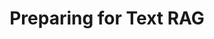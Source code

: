 ---
layout: default
title: 3. Preparing for Text RAG
nav_order: 3
description: "Knowlege Graph fundamentals"
has_children: false
parent:  Knowledge Graph for RAG (deeplearning.ai)
---